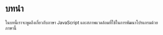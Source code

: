 # บทนำ

ในบทนี้เราจะพูดถึงเกี่ยวกับภาษา JavaScript และสภาพแวดล้อมที่ใช้ในการพัฒนาโปรแกรมด้วยภาษานี้
